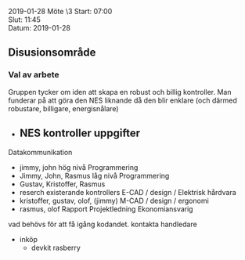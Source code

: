 2019-01-28 Möte \3
Start: 07:00 \
Slut: 11:45 \
Datum: 2019-01-28

## Disusionsområde
### Val av arbete
Gruppen tycker om iden att skapa en robust och billig kontroller.
Man funderar på att göra den NES liknande då den blir enklare (och därmed robustare, billigare, energisnålare)

* NES kontroller uppgifter 
  -

Datakommunikation
  - jimmy, john
hög nivå Programmering
 - Jimmy, John, Rasmus
låg nivå Programmering
  - Gustav, Kristoffer, Rasmus
  - reserch existerande kontrollers
E-CAD / design / Elektrisk hårdvara
  - kristoffer, gustav, olof, (jimmy)
M-CAD / design / ergonomi
  - rasmus, olof
Rapport
Projektledning
Ekonomiansvarig



vad behövs för att få igång kodandet.
kontakta handledare

* inköp
  - devkit rasberry
